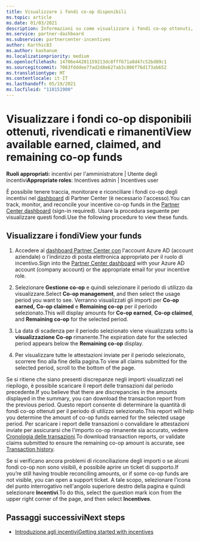 ```yaml
---
title: Visualizzare i fondi co-op disponibili
ms.topic: article
ms.date: 01/03/2021
description: Informazioni su come visualizzare i fondi co-op ottenuti, reclamati e rimanenti, visualizzare le date di scadenza e riconciliare gli importi incoerenti.
ms.service: partner-dashboard
ms.subservice: partnercenter-incentives
author: Karthic83
ms.author: kashanum
ms.localizationpriority: medium
ms.openlocfilehash: 14706e44201159213dc8fff671a8d47c52bd89c1
ms.sourcegitcommit: 7063fdddee77ad2d8e627ab3c806f76d173ab652
ms.translationtype: MT
ms.contentlocale: it-IT
ms.lasthandoff: 05/19/2021
ms.locfileid: "110151900"
---
```

# <a name="view-available-earned-claimed-and-remaining-co-op-funds"></a><span data-ttu-id="b9f51-103">Visualizzare i fondi co-op disponibili ottenuti, rivendicati e rimanenti</span><span class="sxs-lookup"><span data-stu-id="b9f51-103">View available earned, claimed, and remaining co-op funds</span></span>

<span data-ttu-id="b9f51-104">**Ruoli appropriati:** incentivi per l'amministratore | Utente degli incentivi</span><span class="sxs-lookup"><span data-stu-id="b9f51-104">**Appropriate roles**: Incentives admin | Incentives user</span></span>

<span data-ttu-id="b9f51-105">È possibile tenere traccia, monitorare e riconciliare i fondi co-op degli incentivi nel [dashboard](https://partner.microsoft.com/dashboard/) di Partner Center (è necessario l'accesso).</span><span class="sxs-lookup"><span data-stu-id="b9f51-105">You can track, monitor, and reconcile your incentive co-op funds in the [Partner Center dashboard](https://partner.microsoft.com/dashboard/) (sign-in required).</span></span> <span data-ttu-id="b9f51-106">Usare la procedura seguente per visualizzare questi fondi.</span><span class="sxs-lookup"><span data-stu-id="b9f51-106">Use the following procedure to view these funds.</span></span>

## <a name="view-your-funds"></a><span data-ttu-id="b9f51-107">Visualizzare i fondi</span><span class="sxs-lookup"><span data-stu-id="b9f51-107">View your funds</span></span>

1. <span data-ttu-id="b9f51-108">Accedere al [dashboard Partner Center con](https://partner.microsoft.com/dashboard/) l'account Azure AD (account aziendale) o l'indirizzo di posta elettronica appropriato per il ruolo di incentivo.</span><span class="sxs-lookup"><span data-stu-id="b9f51-108">Sign into the [Partner Center dashboard](https://partner.microsoft.com/dashboard/) with your Azure AD account (company account) or the appropriate email for your incentive role.</span></span>

2. <span data-ttu-id="b9f51-109">Selezionare **Gestione co-op** e quindi selezionare il periodo di utilizzo da visualizzare.</span><span class="sxs-lookup"><span data-stu-id="b9f51-109">Select **Co-op management**, and then select the usage period you want to see.</span></span> <span data-ttu-id="b9f51-110">Verranno visualizzati gli importi per **Co-op earned,** **Co-op claimed** e **Remaining co-op** per il periodo selezionato.</span><span class="sxs-lookup"><span data-stu-id="b9f51-110">This will display amounts for **Co-op earned**, **Co-op claimed**, and **Remaining co-op** for the selected period.</span></span>

3. <span data-ttu-id="b9f51-111">La data di scadenza per il periodo selezionato viene visualizzata sotto la **visualizzazione Co-op** rimanente.</span><span class="sxs-lookup"><span data-stu-id="b9f51-111">The expiration date for the selected period appears below the **Remaining co-op** display.</span></span>  

4. <span data-ttu-id="b9f51-112">Per visualizzare tutte le attestazioni inviate per il periodo selezionato, scorrere fino alla fine della pagina.</span><span class="sxs-lookup"><span data-stu-id="b9f51-112">To view all claims submitted for the selected period, scroll to the bottom of the page.</span></span>

<span data-ttu-id="b9f51-113">Se si ritiene che siano presenti discrepanze negli importi visualizzati nel riepilogo, è possibile scaricare il report delle transazioni dal periodo precedente.</span><span class="sxs-lookup"><span data-stu-id="b9f51-113">If you believe that there are discrepancies in the amounts displayed in the summary, you can download the transaction report from the previous period.</span></span> <span data-ttu-id="b9f51-114">Questo report consente di determinare la quantità di fondi co-op ottenuti per il periodo di utilizzo selezionato.</span><span class="sxs-lookup"><span data-stu-id="b9f51-114">This report will help you determine the amount of co-op funds earned for the selected usage period.</span></span> <span data-ttu-id="b9f51-115">Per scaricare i report delle transazioni o convalidare le attestazioni inviate per assicurarsi che l'importo co-op rimanente sia accurato, vedere [Cronologia delle transazioni](./payout-statement.md#transaction-history).</span><span class="sxs-lookup"><span data-stu-id="b9f51-115">To download transaction reports, or validate claims submitted to ensure the remaining co-op amount is accurate, see [Transaction history](./payout-statement.md#transaction-history).</span></span>

<span data-ttu-id="b9f51-116">Se si verificano ancora problemi di riconciliazione degli importi o se alcuni fondi co-op non sono visibili, è possibile aprire un ticket di supporto.</span><span class="sxs-lookup"><span data-stu-id="b9f51-116">If you’re still having trouble reconciling amounts, or if some co-op funds are not visible, you can open a support ticket.</span></span> <span data-ttu-id="b9f51-117">A tale scopo, selezionare l'icona del punto interrogativo nell'angolo superiore destro della pagina e quindi selezionare **Incentivi**.</span><span class="sxs-lookup"><span data-stu-id="b9f51-117">To do this, select the question mark icon from the upper right corner of the page, and then select **Incentives**.</span></span>

## <a name="next-steps"></a><span data-ttu-id="b9f51-118">Passaggi successivi</span><span class="sxs-lookup"><span data-stu-id="b9f51-118">Next steps</span></span>

- [<span data-ttu-id="b9f51-119">Introduzione agli incentivi</span><span class="sxs-lookup"><span data-stu-id="b9f51-119">Getting started with incentives</span></span>](incentives-get-started-intro.md)